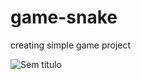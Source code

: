 # game-snake
creating simple game project <br>

![Sem título](https://user-images.githubusercontent.com/85083611/138573873-296e9acd-7507-4597-9e76-c188651f5128.png)
